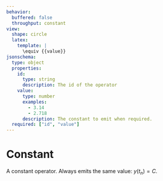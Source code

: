 ```yaml
---
behavior:
  buffered: false
  throughput: constant
view:
  shape: circle
  latex:
    template: |
      \equiv {{value}}
jsonschema:
  type: object
  properties:
    id:
      type: string
      description: The id of the operator
    value:
      type: number
      examples:
        - 3.14
        - 2.718
      description: The constant to emit when required.
  required: ["id", "value"]
---
```


# Constant

A constant operator. Always emits the same value: $y(t_n)=C$.
